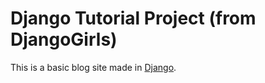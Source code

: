 # Django Tutorial Project (from DjangoGirls)

This is a basic blog site made in [Django](https://www.djangoproject.com/).
